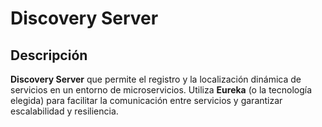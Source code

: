 # Discovery Server

## Descripción
**Discovery Server** que permite el registro y la localización dinámica de servicios en un entorno de microservicios. Utiliza **Eureka** (o la tecnología elegida) para facilitar la comunicación entre servicios y garantizar escalabilidad y resiliencia.
